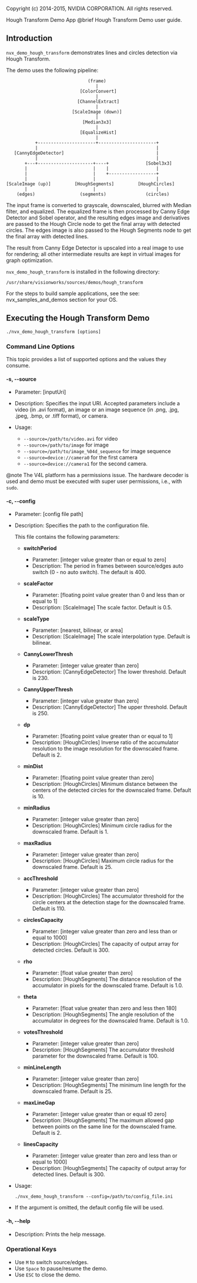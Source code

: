 Copyright (c) 2014-2015, NVIDIA CORPORATION.  All rights reserved.

Hough Transform Demo App
@brief Hough Transform Demo user guide.

## Introduction ##

`nvx_demo_hough_transform` demonstrates lines and circles detection via Hough Transform.

The demo uses the following pipeline:

                                   (frame)
                                      |
                                [ColorConvert]
                                      |
                               [ChannelExtract]
                                      |
                             [ScaleImage (down)]
                                      |
                                 [Median3x3]
                                      |
                                [EqualizeHist]
                                      |
               +----------------------+----------------------+
               |                                             |
       [CannyEdgeDetector]                                   |
               |                                             |
           +---+---------------------+----+              [Sobel3x3]
           |                         |    |                  |
           |                         |    +------------------+
           |                         |                       |
    [ScaleImage (up)]         [HoughSegments]         [HoughCircles]
           |                         |                       |
        (edges)                 (segments)               (circles)

The input frame is converted to grayscale, downscaled, blurred with Median filter,
and equalized. The equalized frame is then processed by Canny Edge Detector and Sobel operator, and
the resulting edges image and derivatives are passed to the Hough Circle node to
get the final array with detected circles. The edges image is also passed to the
Hough Segments node to get the final array with detected lines.

The result from Canny Edge Detector is upscaled into a real image to use for rendering;
all other intermediate results are kept in virtual images for graph optimization.

`nvx_demo_hough_transform` is installed in the following directory:

    /usr/share/visionworks/sources/demos/hough_transform

For the steps to build sample applications, see the see: nvx_samples_and_demos section for your OS.

## Executing the Hough Transform Demo ##

    ./nvx_demo_hough_transform [options]

### Command Line Options ###

This topic provides a list of supported options and the values they consume.

#### \-s, \--source ####
- Parameter: [inputUri]
- Description: Specifies the input URI. Accepted parameters include a video (in .avi format), an image or an image sequence (in .png, .jpg, .jpeg, .bmp, or .tiff format), or camera.
- Usage:

    - `--source=/path/to/video.avi` for video
    - `--source=/path/to/image` for image
    - `--source=/path/to/image_%04d_sequence` for image sequence
    - `--source=device://camera0` for the first camera
    - `--source=device://camera1` for the second camera.

@note The V4L platform has a permissions issue. The hardware decoder is used and demo must be
executed with super user permissions, i.e., with `sudo`.

#### \-c, \--config ####
- Parameter: [config file path]
- Description: Specifies the path to the configuration file.

    This file contains the following parameters:

    - **switchPeriod**
        - Parameter: [integer value greater than or equal to zero]
        - Description: The period in frames between source/edges auto switch (0 - no auto switch). The default is 400.

    - **scaleFactor**
        - Parameter: [floating point value greater than 0 and less than or equal to 1]
        - Description: [ScaleImage] The scale factor. Default is 0.5.

    - **scaleType**
        - Parameter: [nearest, bilinear, or area]
        - Description: [ScaleImage] The scale interpolation type. Default is bilinear.

    - **CannyLowerThresh**
        - Parameter: [integer value greater than zero]
        - Description: [CannyEdgeDetector] The lower threshold. Default is 230.

    - **CannyUpperThresh**
        - Parameter: [integer value greater than zero]
        - Description: [CannyEdgeDetector] The upper threshold. Default is 250.

    - **dp**
        - Parameter: [floating point value greater than or equal to 1]
        - Description: [HoughCircles] Inverse ratio of the accumulator resolution to the image resolution for the downscaled frame. Default is 2.

    - **minDist**
        - Parameter: [floating point value greater than zero]
        - Description: [HoughCircles] Minimum distance between the centers of the detected circles for the downscaled frame. Default is 10.

    - **minRadius**
        - Parameter: [integer value greater than zero]
        - Description: [HoughCircles] Minimum circle radius for the downscaled frame. Default is 1.

    - **maxRadius**
        - Parameter: [integer value greater than zero]
        - Description: [HoughCircles] Maximum circle radius for the downscaled frame. Default is 25.

    - **accThreshold**
        - Parameter: [integer value greater than zero]
        - Description: [HoughCircles] The accumulator threshold for the circle centers at the detection stage for the downscaled frame. Default is 110.

    - **circlesCapacity**
        - Parameter: [integer value greater than zero and less than or equal to 1000]
        - Description: [HoughCircles] The capacity of output array for detected circles. Default is 300.

    - **rho**
        - Parameter: [float value greater than zero]
        - Description: [HoughSegments] The distance resolution of the accumulator in pixels for the downscaled frame. Default is 1.0.

    - **theta**
        - Parameter: [float value greater than zero and less then 180]
        - Description: [HoughSegments] The angle resolution of the accumulator in degrees for the downscaled frame. Default is 1.0.

    - **votesThreshold**
        - Parameter: [integer value greater than zero]
        - Description: [HoughSegments] The accumulator threshold parameter for the downscaled frame. Default is 100.

    - **minLineLength**
        - Parameter: [integer value greater than zero]
        - Description: [HoughSegments] The minimum line length for the downscaled frame. Default is 25.

    - **maxLineGap**
        - Parameter: [integer value greater than or equal t0 zero]
        - Description: [HoughSegments] The maximum allowed gap between points on the same line for the downscaled frame. Default is 2.

    - **linesCapacity**
        - Parameter: [integer value greater than zero and less than or equal to 1000]
        - Description: [HoughSegments] The capacity of output array for detected lines. Default is 300.

- Usage:

  `./nvx_demo_hough_transform --config=/path/to/config_file.ini`

- If the argument is omitted, the default config file will be used.

#### \-h, \--help ####
- Description: Prints the help message.

### Operational Keys ###
- Use `M` to switch source/edges.
- Use `Space` to pause/resume the demo.
- Use `ESC` to close the demo.

